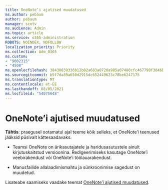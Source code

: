 ```yaml
---
title: OneNote’i ajutised muudatused
ms.author: pebaum
author: pebaum
manager: scotv
ms.audience: Admin
ms.topic: article
ms.service: o365-administration
ROBOTS: NOINDEX, NOFOLLOW
localization_priority: Priority
ms.collection: Adm_O365
ms.custom:
- "9002315"
- "4508"
ms.openlocfilehash: 38438839336b12b02a683a0720a985a07480cfc467798f3046b809b0144460b1
ms.sourcegitcommit: b5f7da89a650d2915dc652449623c78be6247175
ms.translationtype: MT
ms.contentlocale: et-EE
ms.lasthandoff: 08/05/2021
ms.locfileid: "54075648"
---
```

# <a name="onenote-temporary-adjustments"></a>OneNote’i ajutised muudatused

**Tähtis**: praegusel ootamatul ajal teeme kõik selleks, et OneNote’i teenused jääksid püsivalt kättesaadavaks.

- Teamsi OneNote on ärikasutajatele ja haridusasutustele ainult kirjutuskaitstud versioonina. Redigeerimiseks kasutage OneNote’i veebirakendust või OneNote’i töölauarakendust.

- Manusfailide allalaadimismahtu ja sünkroonimise sagedust on muudetud.

Lisateabe saamiseks vaadake teemat [OneNote’i ajutised muudatused](https://techcommunity.microsoft.com/t5/onenote-service-updates/awareness-of-temporary-adjustments-in-microsoft-onenote/m-p/1248100).
